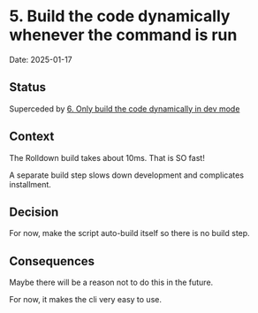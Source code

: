 # 5. Build the code dynamically whenever the command is run

Date: 2025-01-17

## Status

Superceded by [6. Only build the code dynamically in dev mode](0006-only-build-the-code-dynamically-in-dev-mode.md)

## Context

The Rolldown build takes about 10ms. That is SO fast!

A separate build step slows down development and complicates installment.

## Decision

For now, make the script auto-build itself so there is no build step.

## Consequences

Maybe there will be a reason not to do this in the future.

For now, it makes the cli very easy to use.
